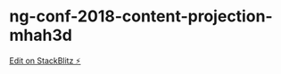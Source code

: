 # ng-conf-2018-content-projection-mhah3d

[Edit on StackBlitz ⚡️](https://stackblitz.com/edit/ng-conf-2018-content-projection-mhah3d)